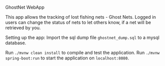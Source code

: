 GhostNet WebApp

This app allows the tracking of lost fishing nets - Ghost Nets.
Logged in users can change the status of nets to let others know, if a net will be retrieved by you.

Setting up the app:
Import the sql dump file `ghostnet_dump.sql` to a mysql database.

Run `./mvnw clean install` to compile and test the application.
Run `./mvnw spring-boot:run` to start the application on `localhost:8080`.

 
